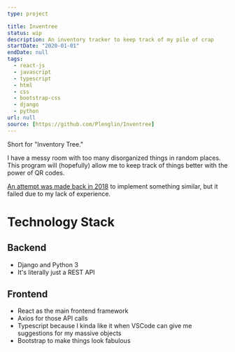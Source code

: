 ```yaml
---
type: project

title: Inventree
status: wip
description: An inventory tracker to keep track of my pile of crap
startDate: "2020-01-01"
endDate: null
tags:
  - react-js
  - javascript
  - typescript
  - html
  - css
  - bootstrap-css
  - django
  - python
url: null
source: [https://github.com/Plenglin/Inventree]
---
```


Short for "Inventory Tree."

I have a messy room with too many disorganized things in random places. This program will (hopefully) allow me to keep track of things better with the power of QR codes.

[An attempt was made back in 2018](https://github.com/Plenglin/inv5026) to implement something similar, but it failed due to my lack of experience.

# Technology Stack

## Backend

- Django and Python 3
- It's literally just a REST API

## Frontend

- React as the main frontend framework
- Axios for those API calls
- Typescript because I kinda like it when VSCode can give me suggestions for my massive objects
- Bootstrap to make things look fabulous
